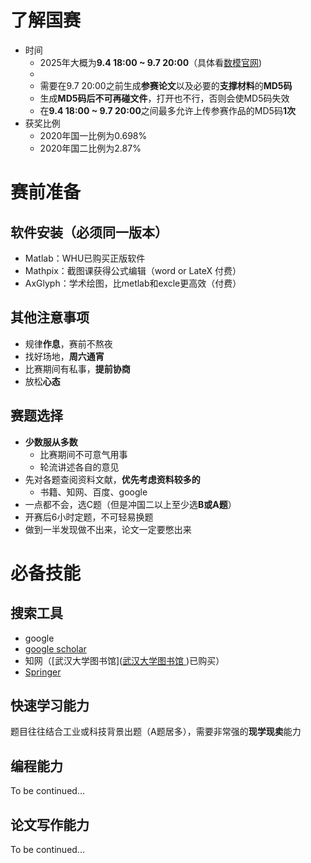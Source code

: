 # 了解国赛
- 时间
	- 2025年大概为**9.4 18:00 ~ 9.7 20:00**（具体看[数模官网]([全国大学生数学建模竞赛 (mcm.edu.cn)))
	- 
	- 需要在9.7 20:00之前生成**参赛论文**以及必要的**支撑材料**的**MD5码**
	- 生成**MD5码后不可再碰文件**，打开也不行，否则会使MD5码失效
	- 在**9.4 18:00 ~ 9.7 20:00**之间最多允许上传参赛作品的MD5码**1次**
- 获奖比例
	- 2020年国一比例为0.698%
	- 2020年国二比例为2.87%

# 赛前准备
## 软件安装（必须**同一版本**）
- Matlab：WHU已购买正版软件
- Mathpix：截图课获得公式编辑（word or LateX 付费）
- AxGlyph：学术绘图，比metlab和excle更高效（付费）

## 其他注意事项
- 规律**作息**，赛前不熬夜
- 找好场地，**周六通宵**
- 比赛期间有私事，**提前协商**
- 放松**心态**

## 赛题选择
- **少数服从多数**
	- 比赛期间不可意气用事
	- 轮流讲述各自的意见
- 先对各题查阅资料文献，**优先考虑资料较多的**
	- 书籍、知网、百度、google
- 一点都不会，选C题（但是冲国二以上至少选**B或A题**）
- 开赛后6小时定题，不可轻易换题
- 做到一半发现做不出来，论文一定要憋出来

# 必备技能
## 搜索工具
- google
- [google scholar](https://scholar.google.com/)
- 知网（[武汉大学图书馆]([武汉大学图书馆 ](https://www.lib.whu.edu.cn/))已购买）
- [Springer](https://www.springer.com/gp?srsltid=AfmBOopAqwiHRfn4DFynvrwSWm32dvwsQvyWKHUaAfWTIDVmWoFB9C8L)

## 快速学习能力
题目往往结合工业或科技背景出题（A题居多），需要非常强的**现学现卖**能力

## 编程能力
To be continued...

## 论文写作能力
To be continued...

